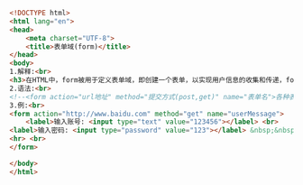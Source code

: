 
<BlogInfo title="30.表单域" author="白日梦想猿" pv=0 read_times=0 pre_cost_time=0分27秒 category="html5学习" tag_list="['html5学习']" create_time="2020.07.15 16:13:36" update_time="2020.07.15 16:20:15" />

```html
<!DOCTYPE html>
<html lang="en">
<head>
    <meta charset="UTF-8">
    <title>表单域(form)</title>
</head>
<body>
1.解释:<br>
<h3>在HTML中，form被用于定义表单域，即创建一个表单，以实现用户信息的收集和传递，form中地所有信息都会被提交给服务器</h3> <br>
2.语法:<br>
<!--<form action="url地址" method="提交方式(post,get)" name="表单名">各种表单控件</form>-->
3.例:<br>
<form action="http://www.baidu.com" method="get" name="userMessage">
    <label>输入账号: <input type="text" value="123456"></label> <br>
<label>输入密码: <input type="password" value="123"></label> &nbsp;&nbsp;<input type="submit">
<hr> <br>
</form>

</body>
</html>
```
